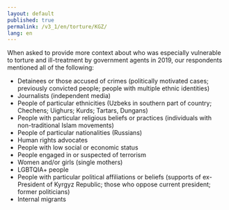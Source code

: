 ```yaml
---
layout: default
published: true
permalink: /v3_1/en/torture/KGZ/
lang: en
---
```

When asked to provide more context about who was especially vulnerable to torture and ill-treatment by government agents in 2019, our respondents mentioned all of the following:  

- Detainees or those accused of crimes (politically motivated cases; previously convicted people; people with multiple ethnic identities) 
- Journalists (independent media) 
- People of particular ethnicities (Uzbeks in southern part of country; Chechens; Uighurs; Kurds; Tartars, Dungans) 
- People with particular religious beliefs or practices (individuals with non-traditional Islam movements) 
- People of particular nationalities (Russians) 
- Human rights advocates 
- People with low social or economic status 
- People engaged in or suspected of terrorism 
- Women and/or girls (single mothers) 
- LGBTQIA+ people 
- People with particular political affiliations or beliefs (supports of ex-President of Kyrgyz Republic; those who oppose current president; former politicians) 
- Internal migrants
 